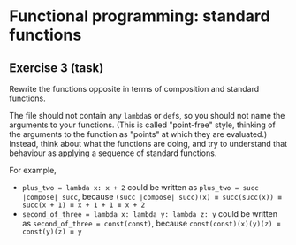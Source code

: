 # Functional programming: standard functions

## Exercise 3 (task)

Rewrite the functions opposite in terms of composition and standard functions.

The file should not contain any `lambda`s or `def`s, so you should not name the arguments to your functions. (This is
called "point-free" style, thinking of the arguments to the function as "points" at which they are evaluated.)
Instead, think about what the functions are doing, and try to understand that behaviour as applying a sequence of
standard functions.

For example,
- `plus_two = lambda x: x + 2` could be written as `plus_two = succ |compose| succ`, because
  `(succ |compose| succ)(x) ≡ succ(succ(x)) ≡ succ(x + 1) ≡ x + 1 + 1 ≡ x + 2`
- `second_of_three = lambda x: lambda y: lambda z: y` could be written as `second_of_three = const(const)`, because
  `const(const)(x)(y)(z) ≡ const(y)(z) ≡ y`
